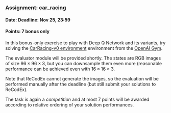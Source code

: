 ### Assignment: car_racing
#### Date: Deadline: Nov 25, 23:59
#### Points: **7** bonus only

In this bonus-only exercise to play with Deep Q Network and its variants,
try solving the [CarRacing-v0 environment](https://gym.openai.com/envs/CarRacing-v0)
environment from the [OpenAI Gym](https://gym.openai.com/).

The evaluator module will be provided shortly. The states are RGB images of size
$96×96×3$, but you can downsample them even more (reasonable performance can
be achieved even with $16×16×3$.

Note that ReCodEx cannot generate the images, so the evaluation will be
performed manually after the deadline (but still submit your solutions to
ReCodEx).

The task is again a _competition_ and at most 7 points will be awarded
according to relative ordering of your solution performances.
